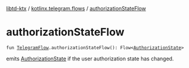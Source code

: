 [libtd-ktx](../index.md) / [kotlinx.telegram.flows](index.md) / [authorizationStateFlow](./authorization-state-flow.md)

# authorizationStateFlow

`fun `[`TelegramFlow`](../kotlinx.telegram.core/-telegram-flow/index.md)`.authorizationStateFlow(): Flow<`[`AuthorizationState`](https://tdlibx.github.io/td/docs/org/drinkless/td/libcore/telegram/TdApi/AuthorizationState.html)`>`

emits [AuthorizationState](https://tdlibx.github.io/td/docs/org/drinkless/td/libcore/telegram/TdApi/AuthorizationState.html) if the user authorization state has changed.

